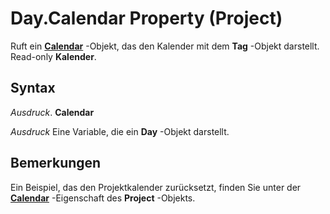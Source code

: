 
# Day.Calendar Property (Project)

Ruft ein  **[Calendar](2d3b0f05-4762-0058-15d4-47e1d2b9d9a9.md)** -Objekt, das den Kalender mit dem **Tag** -Objekt darstellt. Read-only **Kalender**.


## Syntax

 _Ausdruck_. **Calendar**

 _Ausdruck_ Eine Variable, die ein **Day** -Objekt darstellt.


## Bemerkungen

Ein Beispiel, das den Projektkalender zurücksetzt, finden Sie unter der  **[Calendar](0496a31e-7469-57e0-7675-ac9c6677f992.md)** -Eigenschaft des **Project** -Objekts.

